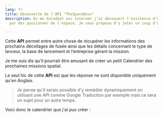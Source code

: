 ```yaml
---
lang: fr
title: Découverte de l'API "TheSpaceDevs"
description: En me baladant sur internet j’ai découvert l’existence d’une API créer
  par des passionner de l’espace. Je vous propose d'y jeter un coup d'œil.

---
```

Cette **API** permet entre autre chose de récupérer les informations des prochains décollages de fusée ainsi que les détails concernant le type de lanceur, la base de lancement et l’entreprise gérant la mission.

Je me suis dis qu'il pourrait être amusant de créer un petit Calendrier des prochaines missions spatial.

Le seul hic de cette **API** est que les réponse ne sont disponible uniquement qu'en Anglais.

> Je pense qu'il serais possible d'y remédier dynamiquement en utilisant une API comme Google Traduction par exemple mais ce sera un sujet pour un autre temps.

Voici donc le calendrier que j'ai pus créer :

<projects-space-calendar></projects-space-calendar>